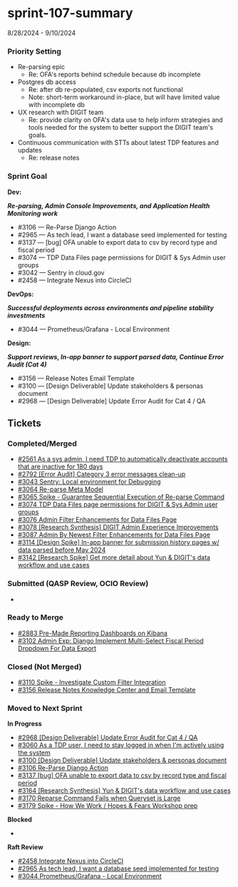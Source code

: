 # sprint-107-summary

8/28/2024 - 9/10/2024

### Priority Setting

* Re-parsing epic &#x20;
  * Re: OFA's reports behind schedule because db incomplete&#x20;
* Postgres db access &#x20;
  * Re: after db re-populated, csv exports not functional&#x20;
  * Note: short-term workaround in-place, but will have limited value with incomplete db  &#x20;
* UX research with DIGIT team&#x20;
  * Re: provide clarity on OFA's data use  to help inform strategies and tools needed for the system to better support the DIGIT team's goals.&#x20;
* Continuous communication with STTs about latest TDP features and updates&#x20;
  * Re: release notes&#x20;

### Sprint Goal

**Dev:**

_**Re-parsing, Admin Console Improvements, and Application Health Monitoring work**_

* \#3106 — Re-Parse Django Action&#x20;
* \#2965 — As tech lead, I want a database seed implemented for testing
* \#3137 — \[bug] OFA unable to export data to csv by record type and fiscal period
* \#3074 — TDP Data Files page permissions for DIGIT & Sys Admin user groups
* \#3042 — Sentry in cloud.gov
* \#2458 — Integrate Nexus into CircleCI

**DevOps:**

_**Successful deployments across environments and pipeline stability investments**_

* \#3044 — Prometheus/Grafana - Local Environment

**Design:**

_**Support reviews, In-app banner to support parsed data, Continue Error Audit (Cat 4)**_

* \#3156 — Release Notes Email Template
* \#3100 — \[Design Deliverable] Update stakeholders & personas document
* \#2968  — \[Design Deliverable] Update Error Audit for Cat 4 / QA

## Tickets

### Completed/Merged

* [#2561 As a sys admin, I need TDP to automatically deactivate accounts that are inactive for 180 days](https://github.com/raft-tech/TANF-app/issues/2561)
* [#2792 \[Error Audit\] Category 3 error messages clean-up ](https://github.com/raft-tech/TANF-app/issues/2792)
* [#3043 Sentry: Local environment for Debugging](https://github.com/raft-tech/TANF-app/issues/3043)
* [#3064 Re-parse Meta Model](https://github.com/raft-tech/TANF-app/issues/3064)
* [#3065 Spike - Guarantee Sequential Execution of Re-parse Command](https://github.com/raft-tech/TANF-app/issues/3065)
* [#3074 TDP Data Files page permissions for DIGIT & Sys Admin user groups ](https://github.com/raft-tech/TANF-app/issues/3074)
* [#3076 Admin Filter Enhancements for Data Files Page ](https://github.com/raft-tech/TANF-app/issues/3076)
* [#3078 \[Research Synthesis\] DIGIT Admin Experience Improvements ](https://github.com/raft-tech/TANF-app/issues/3078)
* [#3087 Admin By Newest Filter Enhancements for Data Files Page ](https://github.com/raft-tech/TANF-app/issues/3087)
* [#3114 \[Design Spike\] In-app banner for submission history pages w/ data parsed before May 2024 ](https://github.com/raft-tech/TANF-app/issues/3114)
* [#3142 \[Research Spike\] Get more detail about Yun & DIGIT's data workflow and use cases ](https://github.com/raft-tech/TANF-app/issues/3142)

### Submitted (QASP Review, OCIO Review)

*

### Ready to Merge

* [#2883 Pre-Made Reporting Dashboards on Kibana ](https://github.com/raft-tech/TANF-app/issues/2883)
* [#3102 Admin Exp: Django Implement Multi-Select Fiscal Period Dropdown For Data Export ](https://github.com/raft-tech/TANF-app/issues/3102)

### Closed (Not Merged)

* [#3110 Spike - Investigate Custom Filter Integration ](https://github.com/raft-tech/TANF-app/issues/3110)
* [#3156 Release Notes Knowledge Center and Email Template ](https://github.com/raft-tech/TANF-app/issues/3156)

### Moved to Next Sprint&#x20;

**In Progress**&#x20;

* [#2968 \[Design Deliverable\] Update Error Audit for Cat 4 / QA ](https://github.com/raft-tech/TANF-app/issues/2968)
* [#3060 As a TDP user, I need to stay logged in when I'm actively using the system ](https://github.com/raft-tech/TANF-app/issues/3060)
* [#3100 \[Design Deliverable\] Update stakeholders & personas document ](https://github.com/raft-tech/TANF-app/issues/3100)
* [#3106 Re-Parse Django Action ](https://github.com/raft-tech/TANF-app/issues/3106)
* [#3137 \[bug\] OFA unable to export data to csv by record type and fiscal period ](https://github.com/raft-tech/TANF-app/issues/3137)
* [#3164 \[Research Synthesis\] Yun & DIGIT's data workflow and use cases ](https://github.com/raft-tech/TANF-app/issues/3164)
* [#3170 Reparse Command Fails when Queryset is Large ](https://github.com/raft-tech/TANF-app/issues/3170)
* [#3179 Spike - How We Work / Hopes & Fears Workshop prep ](https://github.com/raft-tech/TANF-app/issues/3179)

**Blocked**

*

**Raft Review**

* [#2458 Integrate Nexus into CircleCI ](https://github.com/raft-tech/TANF-app/issues/2458)
* [#2965 As tech lead, I want a database seed implemented for testing ](https://github.com/raft-tech/TANF-app/issues/2965)
* [#3044 Prometheus/Grafana - Local Environment ](https://github.com/raft-tech/TANF-app/issues/3044)
